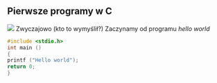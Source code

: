 ## Pierwsze programy w C
![](http://upload.wikimedia.org/wikipedia/commons/c/c6/Dennis_MacAlistair_Ritchie.jpg)
Zwyczajowo (kto to wymyślił?) Zaczynamy od programu
*hello world*
```c
#include <stdio.h>
int main ()
{
printf ("Hello world");
return 0;
}
